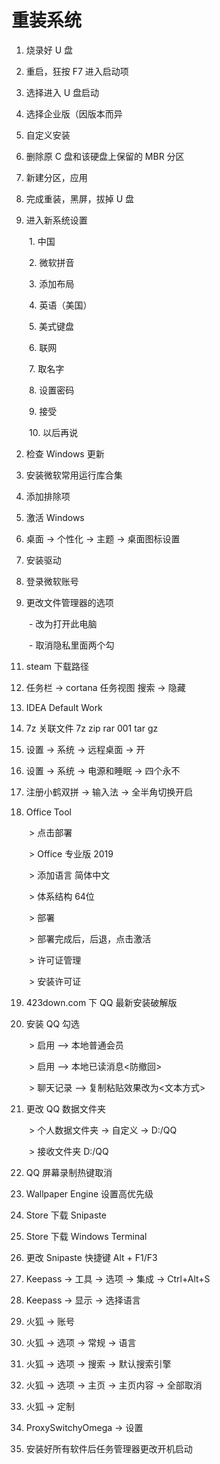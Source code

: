 # 重装系统

1. 烧录好 U 盘


2. 重启，狂按 F7 进入启动项


3. 选择进入 U 盘启动


4. 选择企业版（因版本而异


5. 自定义安装


6. 删除原 C 盘和该硬盘上保留的 MBR 分区


7. 新建分区，应用


8. 完成重装，黑屏，拔掉 U 盘


1. 进入新系统设置


　　1. 中国


　　2. 微软拼音


　　3. 添加布局


　　4. 英语（美国）


　　5. 美式键盘


　　6. 联网


　　7. 取名字


　　8. 设置密码


　　9. 接受


　　10. 以后再说


2. 检查 Windows 更新


3. 安装微软常用运行库合集


4. 添加排除项


6. 激活 Windows


7. 桌面 -> 个性化 -> 主题 -> 桌面图标设置


8. 安装驱动


9. 登录微软账号


10. 更改文件管理器的选项


　　- 改为打开此电脑


　　- 取消隐私里面两个勾


11. steam 下载路径


12. 任务栏 -> cortana 任务视图 搜索 -> 隐藏


13. IDEA Default Work


14. 7z 关联文件 7z zip rar 001 tar gz


15. 设置 -> 系统 -> 远程桌面 -> 开


16. 设置 -> 系统 -> 电源和睡眠 -> 四个永不


17. 注册小鹤双拼 -> 输入法 -> 全半角切换开启


18. Office Tool


　　> 点击部署


　　> Office 专业版 2019


　　> 添加语言 简体中文


　　> 体系结构 64位


　　> 部署


　　> 部署完成后，后退，点击激活


　　> 许可证管理


　　> 安装许可证


19. 423down.com 下 QQ 最新安装破解版


20. 安装 QQ 勾选


　　> 启用 --> 本地普通会员<VIP>


　　> 启用 --> 本地已读消息<防撤回>


　　> 聊天记录 --> 复制粘贴效果改为<文本方式>


21. 更改 QQ 数据文件夹


　　> 个人数据文件夹 -> 自定义 -> D:/QQ


　　> 接收文件夹 D:/QQ


22. QQ 屏幕录制热键取消


23. Wallpaper Engine 设置高优先级


24. Store 下载 Snipaste


25. Store 下载 Windows Terminal


25. 更改 Snipaste 快捷键 Alt + F1/F3


26. Keepass -> 工具 -> 选项 -> 集成 -> Ctrl+Alt+S


27. Keepass -> 显示 -> 选择语言


28. 火狐 -> 账号


29. 火狐 -> 选项 -> 常规 -> 语言


30. 火狐 -> 选项 -> 搜索 -> 默认搜索引擎


31. 火狐 -> 选项 -> 主页 -> 主页内容 -> 全部取消


32. 火狐 -> 定制


33. ProxySwitchyOmega -> 设置


34. 安装好所有软件后任务管理器更改开机启动

